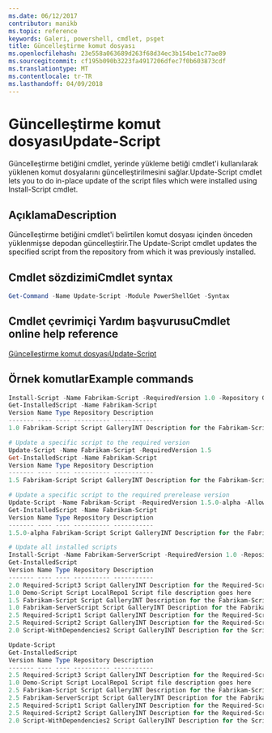 ```yaml
---
ms.date: 06/12/2017
contributor: manikb
ms.topic: reference
keywords: Galeri, powershell, cmdlet, psget
title: Güncelleştirme komut dosyası
ms.openlocfilehash: 23e558a063689d263f68d34ec3b154be1c77ae89
ms.sourcegitcommit: cf195b090b3223fa4917206dfec7f0b603873cdf
ms.translationtype: MT
ms.contentlocale: tr-TR
ms.lasthandoff: 04/09/2018
---
```

# <a name="update-script"></a><span data-ttu-id="08150-103">Güncelleştirme komut dosyası</span><span class="sxs-lookup"><span data-stu-id="08150-103">Update-Script</span></span>

<span data-ttu-id="08150-104">Güncelleştirme betiğini cmdlet, yerinde yükleme betiği cmdlet'i kullanılarak yüklenen komut dosyalarını güncelleştirilmesini sağlar.</span><span class="sxs-lookup"><span data-stu-id="08150-104">Update-Script cmdlet lets you to do in-place update of the script files which were installed using Install-Script cmdlet.</span></span>

## <a name="description"></a><span data-ttu-id="08150-105">Açıklama</span><span class="sxs-lookup"><span data-stu-id="08150-105">Description</span></span>

<span data-ttu-id="08150-106">Güncelleştirme betiğini cmdlet'i belirtilen komut dosyası içinden önceden yüklenmişse depodan güncelleştirir.</span><span class="sxs-lookup"><span data-stu-id="08150-106">The Update-Script cmdlet updates the specified script from the repository from which it was previously installed.</span></span>

## <a name="cmdlet-syntax"></a><span data-ttu-id="08150-107">Cmdlet sözdizimi</span><span class="sxs-lookup"><span data-stu-id="08150-107">Cmdlet syntax</span></span>

```powershell
Get-Command -Name Update-Script -Module PowerShellGet -Syntax
```
## <a name="cmdlet-online-help-reference"></a><span data-ttu-id="08150-108">Cmdlet çevrimiçi Yardım başvurusu</span><span class="sxs-lookup"><span data-stu-id="08150-108">Cmdlet online help reference</span></span>

[<span data-ttu-id="08150-109">Güncelleştirme komut dosyası</span><span class="sxs-lookup"><span data-stu-id="08150-109">Update-Script</span></span>](http://go.microsoft.com/fwlink/?LinkId=619787)

## <a name="example-commands"></a><span data-ttu-id="08150-110">Örnek komutlar</span><span class="sxs-lookup"><span data-stu-id="08150-110">Example commands</span></span>
```powershell
Install-Script -Name Fabrikam-Script -RequiredVersion 1.0 -Repository GalleryINT -Scope
Get-InstalledScript -Name Fabrikam-Script
Version Name Type Repository Description
------- ---- ---- ---------- -----------
1.0 Fabrikam-Script Script GalleryINT Description for the Fabrikam-Script script

# Update a specific script to the required version
Update-Script -Name Fabrikam-Script -RequiredVersion 1.5
Get-InstalledScript -Name Fabrikam-Script
Version Name Type Repository Description
------- ---- ---- ---------- -----------
1.5 Fabrikam-Script Script GalleryINT Description for the Fabrikam-Script script

# Update a specific script to the required prerelease version
Update-Script -Name Fabrikam-Script -RequiredVersion 1.5.0-alpha -AllowPrerelease
Get-InstalledScript -Name Fabrikam-Script
Version Name Type Repository Description
------- ---- ---- ---------- -----------
1.5.0-alpha Fabrikam-Script Script GalleryINT Description for the Fabrikam-Script script

# Update all installed scripts
Install-Script -Name Fabrikam-ServerScript -RequiredVersion 1.0 -Repository GalleryINT -Scope CurrentUser
Get-InstalledScript
Version Name Type Repository Description
------- ---- ---- ---------- -----------
2.0 Required-Script3 Script GalleryINT Description for the Required-Script3 script
1.0 Demo-Script Script LocalRepo1 Script file description goes here
1.5 Fabrikam-Script Script GalleryINT Description for the Fabrikam-Script script
1.0 Fabrikam-ServerScript Script GalleryINT Description for the Fabrikam-ServerScript script
2.5 Required-Script1 Script GalleryINT Description for the Required-Script1 script
2.5 Required-Script2 Script GalleryINT Description for the Required-Script2 script
2.0 Script-WithDependencies2 Script GalleryINT Description for the Script-WithDependencies2 script

Update-Script
Get-InstalledScript
Version Name Type Repository Description
------- ---- ---- ---------- -----------
2.5 Required-Script3 Script GalleryINT Description for the Required-Script3 script
1.0 Demo-Script Script LocalRepo1 Script file description goes here
2.5 Fabrikam-Script Script GalleryINT Description for the Fabrikam-Script script
2.5 Fabrikam-ServerScript Script GalleryINT Description for the Fabrikam-ServerScript script
2.5 Required-Script1 Script GalleryINT Description for the Required-Script1 script
2.5 Required-Script2 Script GalleryINT Description for the Required-Script2 script
2.0 Script-WithDependencies2 Script GalleryINT Description for the Script-WithDependencies2 script
```